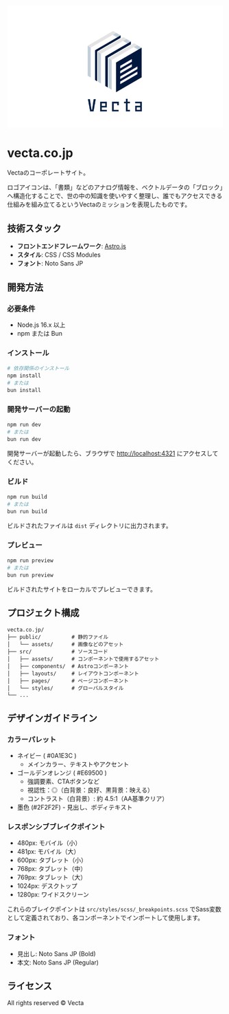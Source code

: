 ![hero.svg](public/assets/logo.svg)

# vecta.co.jp

Vectaのコーポレートサイト。

ロゴアイコンは、「書類」などのアナログ情報を、ベクトルデータの「ブロック」へ構造化することで、世の中の知識を使いやすく整理し、誰でもアクセスできる仕組みを組み立てるというVectaのミッションを表現したものです。

## 技術スタック

- **フロントエンドフレームワーク**: [Astro.js](https://astro.build/)
- **スタイル**: CSS / CSS Modules
- **フォント**: Noto Sans JP

## 開発方法

### 必要条件

- Node.js 16.x 以上
- npm または Bun

### インストール

```bash
# 依存関係のインストール
npm install
# または
bun install
```

### 開発サーバーの起動

```bash
npm run dev
# または
bun run dev
```

開発サーバーが起動したら、ブラウザで [http://localhost:4321](http://localhost:4321) にアクセスしてください。

### ビルド

```bash
npm run build
# または
bun run build
```

ビルドされたファイルは `dist` ディレクトリに出力されます。

### プレビュー

```bash
npm run preview
# または
bun run preview
```

ビルドされたサイトをローカルでプレビューできます。

## プロジェクト構成

```
vecta.co.jp/
├── public/          # 静的ファイル
│   └── assets/      # 画像などのアセット
├── src/             # ソースコード
│   ├── assets/      # コンポーネントで使用するアセット
│   ├── components/  # Astroコンポーネント
│   ├── layouts/     # レイアウトコンポーネント
│   ├── pages/       # ページコンポーネント
│   └── styles/      # グローバルスタイル
└── ...
```

## デザインガイドライン

### カラーパレット

- ネイビー ( #0A1E3C )
  - メインカラー、テキストやアクセント
- ゴールデンオレンジ ( #E69500 )
  - 強調要素、CTAボタンなど
  - 視認性：◎（白背景：良好、黒背景：映える）
  - コントラスト（白背景）: 約 4.5:1（AA基準クリア）
- 墨色 (#2F2F2F) - 見出し、ボディテキスト

### レスポンシブブレイクポイント

- 480px: モバイル（小）
- 481px: モバイル（大）
- 600px: タブレット（小）  
- 768px: タブレット（中）
- 769px: タブレット（大）
- 1024px: デスクトップ
- 1280px: ワイドスクリーン

これらのブレイクポイントは `src/styles/scss/_breakpoints.scss` でSass変数として定義されており、各コンポーネントでインポートして使用します。

### フォント

- 見出し: Noto Sans JP (Bold)
- 本文: Noto Sans JP (Regular)

## ライセンス

All rights reserved © Vecta
